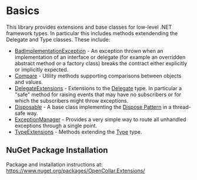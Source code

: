 # Basics

This library provides extensions and base classes for low-level .NET framework
types.  In particular this includes methods extendending the Delegate and Type
classes.  These include:

 * [BadImplementationException](/api/OpenCollar.Extensions.BadImplementationException.html) - An
    exception thrown when an implementation of an interface or delegate (for example an overridden abstract method or a
    factory class) breaks the contract either explicitly or implicitly expected.
 * [Compare](/api/OpenCollar.Extensions.Compare.html) - Utility methods supporting comparisons
    between objects and values.
 * [DelegateExtensions](/api/OpenCollar.Extensions.DelegateExtensions.html) - Extensions to the
    [Delegate](https://docs.microsoft.com/en-us/dotnet/api/system.delegate) type.  In particular a "safe" method for 
    raising events that may have no subscribers or for which the subscribers might throw exceptions.
 * [Disposable](/api/OpenCollar.Extensions.Disposable.html) - A base class implementing the 
    [Dispose Pattern](https://docs.microsoft.com/en-us/dotnet/standard/garbage-collection/implementing-dispose#implement-the-dispose-pattern)
    in a thread-safe way.
 * [ExceptionManager](/api/OpenCollar.Extensions.ExceptionManager.html) - Provides a very simple
    way to route all unhandled exceptions through a single point. 
 * [TypeExtensions](/api/OpenCollar.Extensions.TypeExtensions.html) - Methods extending the
    [Type](https://docs.microsoft.com/en-us/dotnet/api/system.type) type.

## NuGet Package Installation

Package and installation instructions at: https://www.nuget.org/packages/OpenCollar.Extensions/